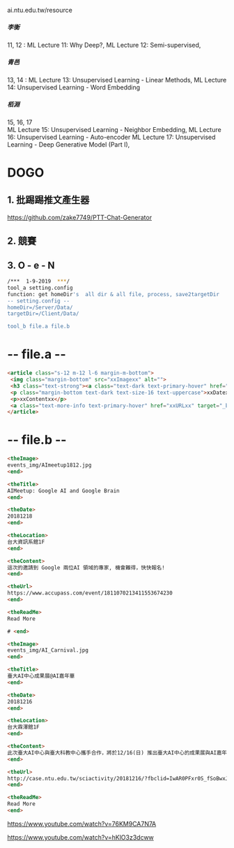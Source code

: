 
ai.ntu.edu.tw/resource

##### 李衡
11, 12  : 
ML Lecture 11: Why Deep?, 
ML Lecture 12: Semi-supervised, 

##### 青邑
13, 14 : 
ML Lecture 13: Unsupervised Learning - Linear Methods, 
ML Lecture 14: Unsupervised Learning - Word Embedding

##### 栢淵
15, 16, 17  
ML Lecture 15: Unsupervised Learning - Neighbor Embedding, 
ML Lecture 16: Unsupervised Learning - Auto-encoder
ML Lecture 17: Unsupervised Learning - Deep Generative Model (Part I), 





# DOGO

## 1. 批踢踢推文產生器
https://github.com/zake7749/PTT-Chat-Generator

## 2. 競賽

## 3. O - e - N

```bash
/***  1-9-2019  ***/ 
tool_a setting.config
function: get homeDir's  all dir & all file, process, save2targetDir
-- setting.config --
homeDir=/Server/Data/
targetDir=/Client/Data/

tool_b file.a file.b
```

# -- file.a --

```html
<article class="s-12 m-12 l-6 margin-m-bottom">
 <img class="margin-bottom" src="xxImagexx" alt="">
 <h3 class="text-strong"><a class="text-dark text-primary-hover" href="xxURLxx" target="_blank">xxTitlexx</a></h3>
 <p class="margin-bottom text-dark text-size-16 text-uppercase">xxDatexx @ xxLocationxx</p>
 <p>xxContentxx</p>
 <a class="text-more-info text-primary-hover" href="xxURLxx" target="_blank">xxReadMexx</a>
</article>
```


-- file.b --
========
```html
<theImage>
events_img/AImeetup1812.jpg
<end>

<theTitle>
AIMeetup: Google AI and Google Brain
<end>

<theDate>
20181218 
<end>

<theLocation>
台大資訊系館1F
<end>

<theContent>
這次的邀請到 Google 兩位AI 領域的專家, 機會難得，快快報名!
<end>

<theUrl>
https://www.accupass.com/event/1811070213411553674230
<end>

<theReadMe>
Read More

# <end>

<theImage>
events_img/AI_Carnival.jpg
<end>

<theTitle>
臺大AI中心成果展@AI嘉年華
<end>

<theDate>
20181216 
<end>

<theLocation>
台大霖澤館1F
<end>

<theContent>
此次臺大AI中心與臺大科教中心攜手合作，將於12/16(日) 推出臺大AI中心的成果展與AI嘉年華喔！
<end>

<theUrl>
http://case.ntu.edu.tw/sciactivity/20181216/?fbclid=IwAR0PFxr0S_fSoBwxJwvH-V88rP0SnnXUA2FCEJF1i_bNJTIdBaoNKk5ev0g
<end>

<theReadMe>
Read More
<end>
```



https://www.youtube.com/watch?v=76KM9CA7N7A



https://www.youtube.com/watch?v=hKlO3z3dcww
